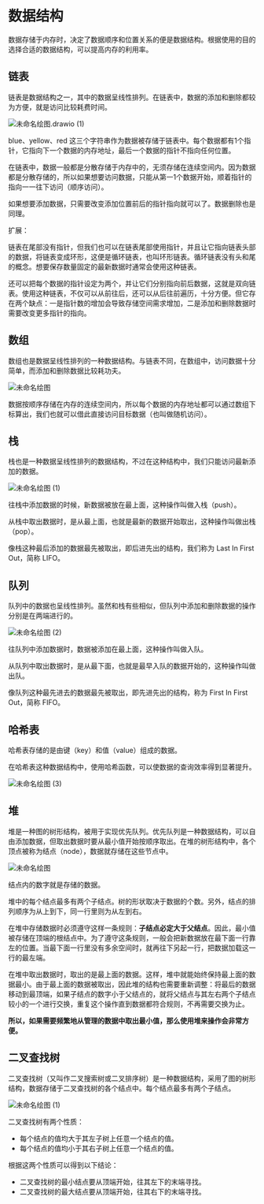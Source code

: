 # 数据结构

数据存储于内存时，决定了数据顺序和位置关系的便是数据结构。根据使用的目的选择合适的数据结构，可以提高内存的利用率。



## 链表

链表是数据结构之一，其中的数据呈线性排列。在链表中，数据的添加和删除都较为方便，就是访问比较耗费时间。



![未命名绘图.drawio (1)](https://www.huangyihui.cn/upload/gburlimg/80d7e822c853.png)



blue、yellow、red 这三个字符串作为数据被存储于链表中。每个数据都有1个指针，它指向下一个数据的内存地址，最后一个数据的指针不指向任何位置。

在链表中，数据一般都是分散存储于内存中的，无须存储在连续空间内。因为数据都是分散存储的，所以如果想要访问数据，只能从第一1个数据开始，顺着指针的指向一一往下访问（顺序访问）。

如果想要添加数据，只需要改变添加位置前后的指针指向就可以了。数据删除也是同理。



扩展：

链表在尾部没有指针，但我们也可以在链表尾部使用指针，并且让它指向链表头部的数据，将链表变成环形，这便是循环链表，也叫环形链表。循环链表没有头和尾的概念。想要保存数量固定的最新数据时通常会使用这种链表。

还可以把每个数据的指针设定为两个，并让它们分别指向前后数据，这就是双向链表。使用这种链表，不仅可以从前往后，还可以从后往前遍历，十分方便。但它存在两个缺点：一是指针数的增加会导致存储空间需求增加，二是添加和删除数据时需要改变更多指针的指向。





## 数组

数组也是数据呈线性排列的一种数据结构。与链表不同，在数组中，访问数据十分简单，而添加和删除数据比较耗功夫。



![未命名绘图](https://www.huangyihui.cn/upload/gburlimg/50bfdeaef8352.png)



数据按顺序存储在内存的连续空间内，所以每个数据的内存地址都可以通过数组下标算出，我们也就可以借此直接访问目标数据（也叫做随机访问）。





## 栈

栈也是一种数据呈线性排列的数据结构，不过在这种结构中，我们只能访问最新添加的数据。



![未命名绘图 (1)](https://www.huangyihui.cn/upload/gburlimg/62c8bd6541c79.png)



往栈中添加数据的时候，新数据被放在最上面，这种操作叫做入栈（push）。

从栈中取出数据时，是从最上面，也就是最新的数据开始取出，这种操作叫做出栈（pop）。

像栈这种最后添加的数据最先被取出，即后进先出的结构，我们称为 Last In First Out，简称 LIFO。





## 队列

队列中的数据也呈线性排列。虽然和栈有些相似，但队列中添加和删除数据的操作分别是在两端进行的。



![未命名绘图 (2)](https://www.huangyihui.cn/upload/gburlimg/286d6e343429b.png)



往队列中添加数据时，数据被添加在最上面，这种操作叫做入队。

从队列中取出数据时，是从最下面，也就是最早入队的数据开始的，这种操作叫做出队。

像队列这种最先进去的数据最先被取出，即先进先出的结构，称为 First In First Out，简称 FIFO。





## 哈希表

哈希表存储的是由键（key）和值（value）组成的数据。

在哈希表这种数据结构中，使用哈希函数，可以使数据的查询效率得到显著提升。



![未命名绘图 (3)](https://www.huangyihui.cn/upload/gburlimg/1563aebf8cb16.png)





## 堆

堆是一种图的树形结构，被用于实现优先队列。优先队列是一种数据结构，可以自由添加数据，但取出数据时要从最小值开始按顺序取出。在堆的树形结构中，各个顶点被称为结点（node），数据就存储在这些节点中。



![未命名绘图](https://www.huangyihui.cn/upload/gburlimg/d692a5d738f7b.png)



结点内的数字就是存储的数据。

堆中的每个结点最多有两个子结点。树的形状取决于数据的个数。另外，结点的排列顺序为从上到下，同一行里则为从左到右。

在堆中存储数据时必须遵守这样一条规则：**子结点必定大于父结点**。因此，最小值被存储在顶端的根结点中。为了遵守这条规则，一般会把新数据放在最下面一行靠左的位置。当最下面一行里没有多余空间时，就再往下另起一行，把数据加载这一行的最左端。

在堆中取出数据时，取出的是最上面的数据。这样，堆中就能始终保持最上面的数据最小。由于最上面的数据被取出，因此堆的结构也需要重新调整：将最后的数据移动到最顶端，如果子结点的数字小于父结点的，就将父结点与其左右两个子结点较小的一个进行交换，重复这个操作直到数据都符合规则，不再需要交换为止。

**所以，如果需要频繁地从管理的数据中取出最小值，那么使用堆来操作会非常方便。**





## 二叉查找树

二叉查找树（又叫作二叉搜索树或二叉排序树）是一种数据结构，采用了图的树形结构，数据存储于二叉查找树的各个结点中。每个结点最多有两个子结点。



![未命名绘图 (1)](https://www.huangyihui.cn/upload/gburlimg/ccb0f41e833d7.png)



二叉查找树有两个性质：

* 每个结点的值均大于其左子树上任意一个结点的值。
* 每个结点的值均小于其右子树上任意一个结点的值。

根据这两个性质可以得到以下结论：

* 二叉查找树的最小结点要从顶端开始，往其左下的末端寻找。
* 二叉查找树的最大结点要从顶端开始，往其右下的末端寻找。



























